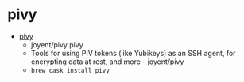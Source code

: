 # pivy
- [pivy](https://github.com/joyent/pivy)
  -  joyent/pivy pivy
  - Tools for using PIV tokens (like Yubikeys) as an SSH agent, for encrypting data at rest, and more - joyent/pivy
  - `brew cask install pivy`
